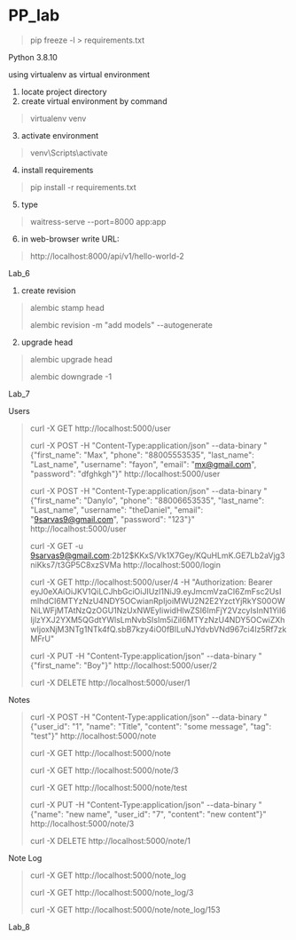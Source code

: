 # PP_lab

> pip freeze -l > requirements.txt


Python 3.8.10

using virtualenv as virtual environment


1. locate project directory
2. create virtual environment by command
> virtualenv venv
3. activate environment
> venv\Scripts\activate
4. install requirements
> pip install -r requirements.txt
5. type
> waitress-serve --port=8000 app:app
6. in web-browser write URL:
> http://localhost:8000/api/v1/hello-world-2

Lab_6

1. create revision
> alembic stamp head
>
> alembic revision -m "add models" --autogenerate
2. upgrade head
> alembic upgrade head
>
> alembic downgrade -1

Lab_7

Users

> curl -X GET http://localhost:5000/user
>
> curl -X POST -H "Content-Type:application/json" --data-binary "{\"first_name\": \"Max\", \"phone\": \"88005553535\", \"last_name\": \"Last_name\", \"username\": \"fayon\", \"email\": \"mx@gmail.com\", \"password\": \"dfghkgh\"}" http://localhost:5000/user
>
> curl -X POST -H "Content-Type:application/json" --data-binary "{\"first_name\": \"Danylo\", \"phone\": \"88006653535\", \"last_name\": \"Last_name\", \"username\": \"theDaniel\", \"email\": \"9sarvas9@gmail.com\", \"password\": \"123\"}" http://localhost:5000/user 
> 
> curl -X GET -u 9sarvas9@gmail.com:$2b$12$KKxS/Vk1X7Gey/KQuHLmK.GE7Lb2aVjg3niKks7/t3GP5C8xzSVMa http://localhost:5000/login
> 
> curl -X GET http://localhost:5000/user/4 -H "Authorization: Bearer eyJ0eXAiOiJKV1QiLCJhbGciOiJIUzI1NiJ9.eyJmcmVzaCI6ZmFsc2UsImlhdCI6MTYzNzU4NDY5OCwianRpIjoiMWU2N2E2YzctYjRkYS00OWNiLWFjMTAtNzQzOGU1NzUxNWEyIiwidHlwZSI6ImFjY2VzcyIsInN1YiI6IjlzYXJ2YXM5QGdtYWlsLmNvbSIsIm5iZiI6MTYzNzU4NDY5OCwiZXhwIjoxNjM3NTg1NTk4fQ.sbB7kzy4iO0fBlLuNJYdvbVNd967ci4Iz5Rf7zkMFrU" 
>
> curl -X PUT -H "Content-Type:application/json" --data-binary "{\"first_name\": \"Boy\"}" http://localhost:5000/user/2
> 
> curl -X DELETE http://localhost:5000/user/1

Notes

> curl -X POST -H "Content-Type:application/json" --data-binary "{\"user_id\": \"1\", \"name\": \"Title\", \"content\": \"some message\", \"tag\": \"test\"}" http://localhost:5000/note
> 
> curl -X GET http://localhost:5000/note
> 
> curl -X GET http://localhost:5000/note/3
> 
> curl -X GET http://localhost:5000/note/test
> 
> curl -X PUT -H "Content-Type:application/json" --data-binary "{\"name\": \"new name\", \"user_id\": \"7\", \"content\": \"new content\"}" http://localhost:5000/note/3
> 
> curl -X DELETE http://localhost:5000/note/1

Note Log

> curl -X GET http://localhost:5000/note_log
> 
> curl -X GET http://localhost:5000/note_log/3
> 
> curl -X GET http://localhost:5000/note/note_log/153

Lab_8